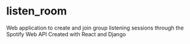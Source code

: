 # listen_room
 Web application to create and join group listening sessions through the Spotify Web API
 Created with React and Django
 
 
